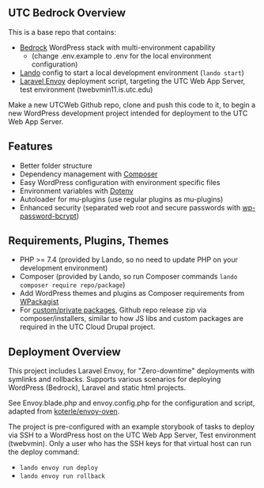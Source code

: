 ## UTC Bedrock Overview

This is a base repo that contains:
- [Bedrock](https://roots.io/docs/bedrock/master/installation/) WordPress stack with multi-environment capability 
  - (change .env.example to .env for the local environment configuration)
- [Lando](http://lando.dev) config to start a local development environment (`lando start`)
- [Laravel Envoy](https://laravel.com/docs/8.x/envoy) deployment script, targeting the UTC Web App Server, test environment (twebvmin11.is.utc.edu)

Make a new UTCWeb Github repo, clone and push this code to it, to begin a new WordPress development project intended for deployment to the UTC Web App Server.

## Features

- Better folder structure
- Dependency management with [Composer](https://getcomposer.org)
- Easy WordPress configuration with environment specific files
- Environment variables with [Dotenv](https://github.com/vlucas/phpdotenv)
- Autoloader for mu-plugins (use regular plugins as mu-plugins)
- Enhanced security (separated web root and secure passwords with [wp-password-bcrypt](https://github.com/roots/wp-password-bcrypt))

## Requirements, Plugins, Themes

- PHP >= 7.4 (provided by Lando, so no need to update PHP on your development environment)
- Composer (provided by Lando, so run Composer commands `lando composer require repo/package`)
- Add WordPress themes and plugins as Composer requirements from [WPackagist](https://wpackagist.org)
- For [custom/private packages](https://getcomposer.org/doc/05-repositories.md#using-private-repositories), Github repo release zip via composer/installers, similar to how JS libs and custom packages are required in the UTC Cloud Drupal project.

## Deployment Overview

This project includes Laravel Envoy, for "Zero-downtime" deployments with symlinks and rollbacks. Supports various scenarios for deploying WordPress (Bedrock), Laravel and static html projects.

See Envoy.blade.php and envoy.config.php for the configuration and script, adapted from [koterle/envoy-oven](https://github.com/martink635/envoy-oven).

The project is pre-configured with an example storybook of tasks to deploy via SSH to a WordPress host on the UTC Web App Server, Test environment (twebvmin). Only a user who has the SSH keys for that virtual host can run the deploy command:
- `lando envoy run deploy`
- `lando envoy run rollback`
